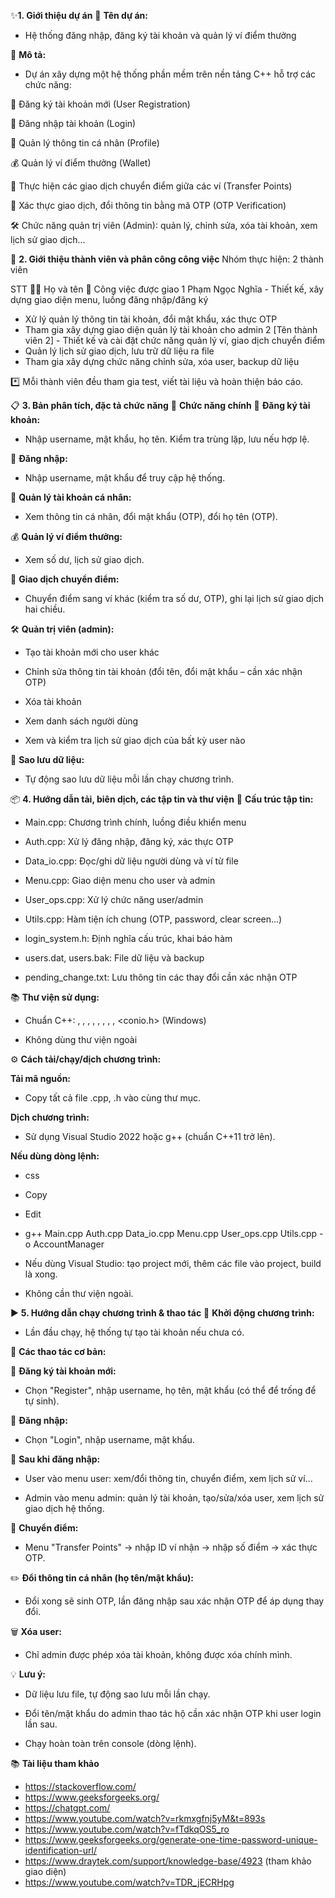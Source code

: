 ✨**1. Giới thiệu dự án**
📌 **Tên dự án:**
- Hệ thống đăng nhập, đăng ký tài khoản và quản lý ví điểm thưởng

📝 **Mô tả:**
- Dự án xây dựng một hệ thống phần mềm trên nền tảng C++ hỗ trợ các chức năng:

📝 Đăng ký tài khoản mới (User Registration)

🔑 Đăng nhập tài khoản (Login)

👤 Quản lý thông tin cá nhân (Profile)

💰 Quản lý ví điểm thưởng (Wallet)

🔄 Thực hiện các giao dịch chuyển điểm giữa các ví (Transfer Points)

🔐 Xác thực giao dịch, đổi thông tin bằng mã OTP (OTP Verification)

🛠️ Chức năng quản trị viên (Admin): quản lý, chỉnh sửa, xóa tài khoản, xem lịch sử giao dịch...

👥 **2. Giới thiệu thành viên và phân công công việc**
Nhóm thực hiện: 2 thành viên

STT	👨‍💻 Họ và tên	📝 Công việc được giao
1	Phạm Ngọc Nghĩa	- Thiết kế, xây dựng giao diện menu, luồng đăng nhập/đăng ký
- Xử lý quản lý thông tin tài khoản, đổi mật khẩu, xác thực OTP
- Tham gia xây dựng giao diện quản lý tài khoản cho admin
2	[Tên thành viên 2]	- Thiết kế và cài đặt chức năng quản lý ví, giao dịch chuyển điểm
- Quản lý lịch sử giao dịch, lưu trữ dữ liệu ra file
- Tham gia xây dựng chức năng chỉnh sửa, xóa user, backup dữ liệu

*️⃣ Mỗi thành viên đều tham gia test, viết tài liệu và hoàn thiện báo cáo.

📋 **3. Bản phân tích, đặc tả chức năng**
🎯 **Chức năng chính**
📝 **Đăng ký tài khoản:**
- Nhập username, mật khẩu, họ tên. Kiểm tra trùng lặp, lưu nếu hợp lệ.

🔑 **Đăng nhập:**
- Nhập username, mật khẩu để truy cập hệ thống.

👤 **Quản lý tài khoản cá nhân:**
- Xem thông tin cá nhân, đổi mật khẩu (OTP), đổi họ tên (OTP).

💰 **Quản lý ví điểm thưởng:**
- Xem số dư, lịch sử giao dịch.

🔄 **Giao dịch chuyển điểm:**
- Chuyển điểm sang ví khác (kiểm tra số dư, OTP), ghi lại lịch sử giao dịch hai chiều.

🛠️ **Quản trị viên (admin):**

- Tạo tài khoản mới cho user khác

- Chỉnh sửa thông tin tài khoản (đổi tên, đổi mật khẩu – cần xác nhận OTP)

- Xóa tài khoản

- Xem danh sách người dùng

- Xem và kiểm tra lịch sử giao dịch của bất kỳ user nào

💾 **Sao lưu dữ liệu:**
- Tự động sao lưu dữ liệu mỗi lần chạy chương trình.

📦 **4. Hướng dẫn tải, biên dịch, các tập tin và thư viện**
📂 **Cấu trúc tập tin:**

- Main.cpp: Chương trình chính, luồng điều khiển menu

- Auth.cpp: Xử lý đăng nhập, đăng ký, xác thực OTP

- Data_io.cpp: Đọc/ghi dữ liệu người dùng và ví từ file

- Menu.cpp: Giao diện menu cho user và admin

- User_ops.cpp: Xử lý chức năng user/admin

- Utils.cpp: Hàm tiện ích chung (OTP, password, clear screen...)

- login_system.h: Định nghĩa cấu trúc, khai báo hàm

- users.dat, users.bak: File dữ liệu và backup

- pending_change.txt: Lưu thông tin các thay đổi cần xác nhận OTP

📚 **Thư viện sử dụng:**

- Chuẩn C++: <iostream>, <fstream>, <vector>, <string>, <iomanip>, <ctime>, <random>, <sstream>, <conio.h> (Windows)

- Không dùng thư viện ngoài

⚙️ **Cách tải/chạy/dịch chương trình:**

**Tải mã nguồn:**

- Copy tất cả file .cpp, .h vào cùng thư mục.

**Dịch chương trình:**

- Sử dụng Visual Studio 2022 hoặc g++ (chuẩn C++11 trở lên).

**Nếu dùng dòng lệnh:**
- css
- Copy
- Edit
- g++ Main.cpp Auth.cpp Data_io.cpp Menu.cpp User_ops.cpp Utils.cpp -o AccountManager
- Nếu dùng Visual Studio: tạo project mới, thêm các file vào project, build là xong.

- Không cần thư viện ngoài.

▶️ **5. Hướng dẫn chạy chương trình & thao tác**
🚀 **Khởi động chương trình:**

- Lần đầu chạy, hệ thống tự tạo tài khoản nếu chưa có.

📌 **Các thao tác cơ bản:**

📝 **Đăng ký tài khoản mới:**

- Chọn "Register", nhập username, họ tên, mật khẩu (có thể để trống để tự sinh).

🔑 **Đăng nhập:**

- Chọn "Login", nhập username, mật khẩu.

👤 **Sau khi đăng nhập:**

- User vào menu user: xem/đổi thông tin, chuyển điểm, xem lịch sử ví...

- Admin vào menu admin: quản lý tài khoản, tạo/sửa/xóa user, xem lịch sử giao dịch hệ thống.

🔄 **Chuyển điểm:**

- Menu "Transfer Points" → nhập ID ví nhận → nhập số điểm → xác thực OTP.

✏️ **Đổi thông tin cá nhân (họ tên/mật khẩu):**

- Đổi xong sẽ sinh OTP, lần đăng nhập sau xác nhận OTP để áp dụng thay đổi.

🗑️ **Xóa user:**

- Chỉ admin được phép xóa tài khoản, không được xóa chính mình.

💡 **Lưu ý:**

- Dữ liệu lưu file, tự động sao lưu mỗi lần chạy.

- Đổi tên/mật khẩu do admin thao tác hộ cần xác nhận OTP khi user login lần sau.

- Chạy hoàn toàn trên console (dòng lệnh).



📚 **Tài liệu tham khảo**

- https://stackoverflow.com/
- https://www.geeksforgeeks.org/
- https://chatgpt.com/
- https://www.youtube.com/watch?v=rkmxgfnj5yM&t=893s
- https://www.youtube.com/watch?v=fTdkqOS5_ro
- https://www.geeksforgeeks.org/generate-one-time-password-unique-identification-url/
- https://www.draytek.com/support/knowledge-base/4923 (tham khảo giao diện)
- https://www.youtube.com/watch?v=TDR_jECRHpg

